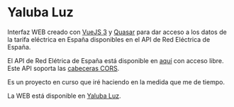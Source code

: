 # Yaluba Luz

Interfaz WEB creado con [VueJS 3](https://vuejs.org/) y [Quasar](https://quasar.dev/) 
para dar acceso a los datos de la tarifa eléctrica en España disponibles en el
API de Red Eléctrica de España.

El API de Red Elétrica de España está disponible en [aquí](https://www.ree.es/es/apidatos) 
con acceso libre. Este API soporta las [cabeceras CORS](https://developer.mozilla.org/en-US/docs/Web/HTTP/CORS).

Es un proyecto en curso que iré haciendo en la medida que me de tiempo.

La WEB está disponible en [Yaluba Luz](http://luz.yaluba.com).
